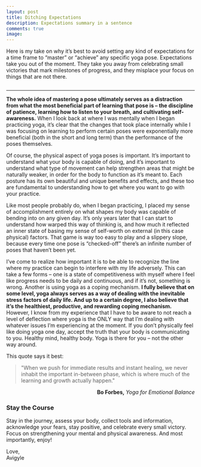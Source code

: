 ```yaml
---
layout: post
title: Ditching Expectations
description: Expectations summary in a sentence
comments: true
image: 
---
```

<div>
    <p>
    Here is my take on why it’s best to avoid setting any kind of expectations for a time frame to “master” or “achieve” any specific yoga pose. Expectations take you out of the moment. They take you away from celebrating small victories that mark milestones of progress, and they misplace your focus on things that are not there.
    <p>
    <span class="image fit"><img src="{% link assets/images/expectations_1150.JPG %}" alt="" /></span>
    <hr />

<div>
    <p>
    <b>The whole idea of mastering a pose ultimately serves as a distraction from what the most beneficial part of learning that pose is – the discipline of patience, learning how to listen to your breath, and cultivating self-awareness.</b> When I look back at where I was mentally when I began practicing yoga, it’s clear that the changes that took place internally while I was focusing on learning to perform certain poses were exponentially more beneficial (both in the short and long term) than the performance of the poses themselves.
    <p>
    Of course, the physical aspect of yoga poses is important. It’s important to understand what your body is capable of doing, and it’s important to understand what type of movement can help strengthen areas that might be naturally weaker, in order for the body to function as it’s meant to. Each posture has its own beautiful and unique benefits and effects, and these too are fundamental to understanding how to get where you want to go with your practice. 
    <p>
    Like most people probably do, when I began practicing, I placed my sense of accomplishment entirely on what shapes my body was capable of bending into on any given day. It’s only years later that I can start to understand how warped this way of thinking is, and how much it reflected an inner state of basing my sense of self-worth on external (in this case physical) factors. That game is way too easy to play and a slippery slope, because every time one pose is “checked-off” there’s an infinite number of poses that haven’t been yet.
    <p>
    I’ve come to realize how important it is to be able to recognize the line where my practice can begin to interfere with my life adversely. This can take a few forms – one is a state of competitiveness with myself where I feel like progress needs to be daily and continuous, and if it’s not, something is wrong. Another is using yoga as a coping mechanism. <b>I fully believe that on some level, yoga always serves as a way of dealing with the inevitable stress factors of daily life. And up to a certain degree, I also believe that it’s the healthiest, productive, and rewarding coping mechanism.</b> However, I know from my experience that I have to be aware to not reach a level of deflection where yoga is the ONLY way that I’m dealing with whatever issues I’m experiencing at the moment. If you don’t physically feel like doing yoga one day, accept the truth that your body is communicating to you. Healthy mind, healthy body. Yoga is there for you – not the other way around.
    <p style="margin-bottom: 1em">
    This quote says it best:
    <blockquote style="margin-bottom: 0em">"When we push for immediate results and instant healing, we never inhabit the important in-between phase, which is where much of the learning and growth actually happen."</blockquote>
    <p style="text-align: right"><b>Bo Forbes,</b> <i>Yoga for Emotional Balance</i>

<div>
    <h3>Stay the Course</h3>
    <p>
    Stay in the journey, assess your body, collect tools and information, acknowledge your fears, stay positive, and celebrate every small victory. Focus on strengthening your mental and physical awareness. And most importantly, enjoy!
    <p>
    Love, <br/>
    Avigyle
    <br/>
    <br/>